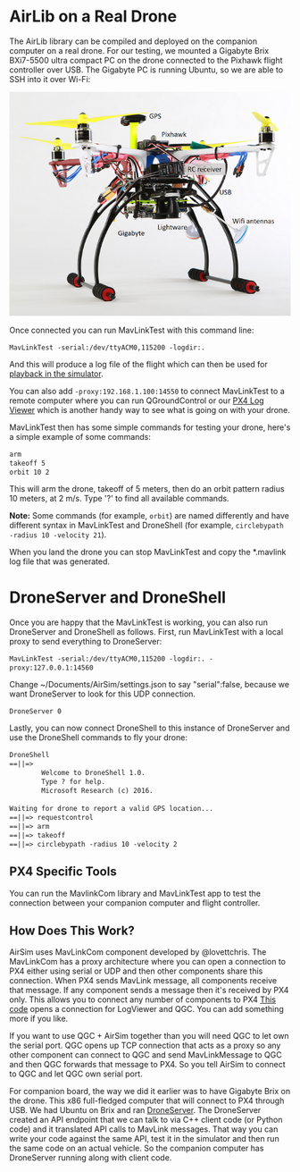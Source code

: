 # AirLib on a Real Drone

The AirLib library can be compiled and deployed on the companion computer on a real drone. For our testing, we mounted a Gigabyte Brix BXi7-5500 ultra compact PC on the drone connected to the Pixhawk flight controller over USB. The Gigabyte PC is running Ubuntu, so we are able to SSH into it over Wi-Fi: 

![Flamewheel](images/Flamewheel.png)

Once connected you can run MavLinkTest with this command line:
```
MavLinkTest -serial:/dev/ttyACM0,115200 -logdir:. 
```
And this will produce a log file of the flight which can then be used for [playback in the simulator](playback.md).

You can also add `-proxy:192.168.1.100:14550` to connect MavLinkTest to a remote computer where you can run QGroundControl or our 
[PX4 Log Viewer](log_viewer.md) which is another handy way to see what is going on with your drone.

MavLinkTest then has some simple commands for testing your drone, here's a simple example of some commands:

```
arm
takeoff 5
orbit 10 2
```

This will arm the drone, takeoff of 5 meters, then do an orbit pattern radius 10 meters, at 2 m/s.
Type '?' to find all available commands.

**Note:** Some commands (for example, `orbit`) are named differently and have different syntax in MavLinkTest and DroneShell (for example, `circlebypath -radius 10 -velocity 21`).

When you land the drone you can stop MavLinkTest and copy the *.mavlink log file that was generated.

# DroneServer and DroneShell

Once you are happy that the MavLinkTest is working, you can also run DroneServer and DroneShell as follows. First, run MavLinkTest with a local proxy to send everything to DroneServer:

```
MavLinkTest -serial:/dev/ttyACM0,115200 -logdir:. -proxy:127.0.0.1:14560
```
Change ~/Documents/AirSim/settings.json to say "serial":false, because we want DroneServer to look for this UDP connection.

```
DroneServer 0
```

Lastly, you can now connect DroneShell to this instance of DroneServer and use the DroneShell commands to fly your drone:

```
DroneShell
==||=>
        Welcome to DroneShell 1.0.
        Type ? for help.
        Microsoft Research (c) 2016.

Waiting for drone to report a valid GPS location...
==||=> requestcontrol
==||=> arm
==||=> takeoff
==||=> circlebypath -radius 10 -velocity 2
```

## PX4 Specific Tools
You can run the MavlinkCom library and MavLinkTest app to test the connection
between your companion computer and flight controller.  

## How Does This Work?
AirSim uses MavLinkCom component developed by @lovettchris. The MavLinkCom has a proxy architecture where you can open a connection to PX4 either using serial or UDP and then other components share this connection. When PX4 sends MavLink message, all components receive that message. If any component sends a message then it's received by PX4 only. This allows you to connect any number of components to PX4 [This code](https://github.com/microsoft/AirSim/blob/master/AirLib/include/vehicles/multirotor/firmwares/mavlink/MavLinkMultirotorApi.hpp#L600) opens a connection for LogViewer and QGC. You can add something more if you like.

If you want to use QGC + AirSim together than you will need QGC to let own the serial port. QGC opens up TCP connection that acts as a proxy so any other component can connect to QGC and send MavLinkMessage to QGC and then QGC forwards that message to PX4. So you tell AirSim to connect to QGC and let QGC own serial port.

For companion board, the way we did it earlier was to have Gigabyte Brix on the drone. This x86 full-fledged computer that will connect to PX4 through USB. We had Ubuntu on Brix and ran [DroneServer](https://github.com/Microsoft/AirSim/tree/master/DroneServer). The DroneServer created an API endpoint that we can talk to via C++ client code (or Python code) and it translated API calls to MavLink messages. That way you can write your code against the same API, test it in the simulator and then run the same code on an actual vehicle. So the companion computer has DroneServer running along with client code. 
